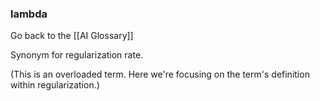 ### lambda

Go back to the [[AI Glossary]]


Synonym for regularization rate.

(This is an overloaded term. Here we're focusing on the term's definition within regularization.)

